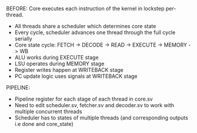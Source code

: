 BEFORE:
Core executes each instruction of the kernel in lockstep per-thread.
* All threads share a scheduler which determines core state
* Every cycle, scheduler advances one thread through the full cycle serially
* Core state cycle: FETCH -> DECODE -> READ -> EXECUTE -> MEMORY -> WB
* ALU works during EXECUTE stage
* LSU operates during MEMORY stage
* Register writes happen at WRITEBACK stage
* PC update logic uses signals at WRITEBACK stage

PIPELINE:
* Pipeline register for each stage of each thread in core.sv
* Need to edit scheduler.sv, fetcher.sv and decoder.sv to work with multiple concurrent threads
* Scheduler has to states of multiple threads (and corresponding outputs i.e done and core_state)

